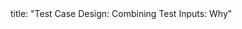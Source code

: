 <frontmatter>
title: "Test Case Design: Combining Test Inputs: Why"
</frontmatter>

<include src="navbar.md" boilerplate />

<include src="unit-inPage-asFlat.md" boilerplate />